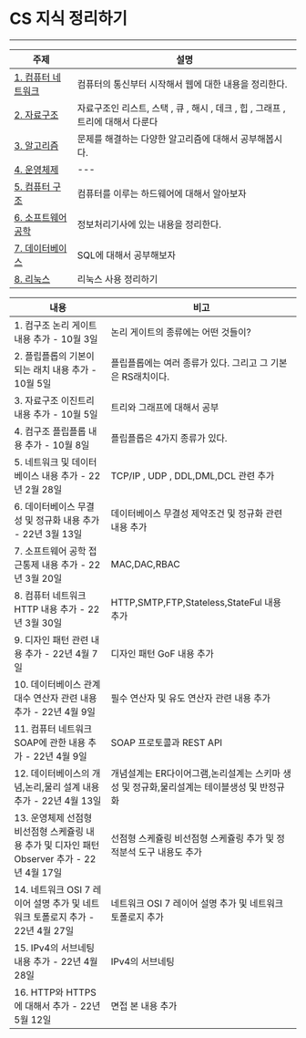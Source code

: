 # CS 지식 정리하기 

***
| 주제                                                                                                                                | 설명                                                  |
|-----------------------------------------------------------------------------------------------------------------------------------|-----------------------------------------------------|
| [1. 컴퓨터 네트워크 ](https://github.com/LeeJongAnn/Computer-Science-Base/tree/master/%EC%BB%B4%ED%93%A8%ED%84%B0%20%EB%84%A4%ED%8A%B8%EC%9B%8C%ED%81%AC) | 컴퓨터의 통신부터 시작해서 웹에 대한 내용을 정리한다.                      |
| [2. 자료구조](https://github.com/LeeJongAnn/Computer-Science-Base/tree/master/%EC%9E%90%EB%A3%8C%EA%B5%AC%EC%A1%B0)                   | 자료구조인 리스트, 스택 , 큐 , 해시 , 데크 , 힙 , 그래프 , 트리에 대해서 다룬다 |
| [3. 알고리즘](https://github.com/LeeJongAnn/Computer-Science-Base/tree/master/%EC%95%8C%EA%B3%A0%EB%A6%AC%EC%A6%98)                   | 문제를 해결하는 다양한 알고리즘에 대해서 공부해봅시다.                      |
| [4. 운영체제 ](https://github.com/LeeJongAnn/Computer-Science-Base/tree/master/%EC%9A%B4%EC%98%81%EC%B2%B4%EC%A0%9C)                  | ---                                                 |
| [5. 컴퓨터 구조 ](https://github.com/LeeJongAnn/Computer-Science-Base/tree/master/%EC%BB%B4%ED%93%A8%ED%84%B0%20%EA%B5%AC%EC%A1%B0)    | 컴퓨터를 이루는 하드웨어에 대해서 알아보자                             |
| [6. 소프트웨어 공학 ](https://github.com/LeeJongAnn/Computer-Science-Base/tree/master/%EC%86%8C%ED%94%84%ED%8A%B8%EC%9B%A8%EC%96%B4%20%EA%B3%B5%ED%95%99) | 정보처리기사에 있는 내용을 정리한다.                                |
| [7. 데이터베이스 ](https://github.com/LeeJongAnn/Computer-Science-Base/tree/master/%EB%8D%B0%EC%9D%B4%ED%84%B0%EB%B2%A0%EC%9D%B4%EC%8A%A4) | SQL에 대해서 공부해보자                                      |
| [8. 리눅스 ]() | 리눅스 사용 정리하기                                         |


| 내용                                                             | 비고                                                  |
|----------------------------------------------------------------|-----------------------------------------------------|
| 1. 컴구조 논리 게이트 내용 추가 - 10월 3일                                   | 논리 게이트의 종류에는 어떤 것들이?                                |
| 2. 플립플롭의 기본이 되는 래치 내용 추가 - 10월 5일                              | 플립플롭에는 여러 종류가 있다. 그리고 그 기본은 RS래치이다.                 |
| 3. 자료구조 이진트리 내용 추가 - 10월 5일                                    | 트리와 그래프에 대해서 공부                                     |
| 4. 컴구조 플립플롭 내용 추가 - 10월 8일                                     | 플립플롭은 4가지 종류가 있다.                                   |
| 5. 네트워크 및 데이터베이스 내용 추가 - 22년 2월 28일                            | TCP/IP , UDP , DDL,DML,DCL 관련 추가                    |
| 6. 데이터베이스 무결성 및 정규화 내용 추가 - 22년 3월 13일                         | 데이터베이스 무결성 제약조건 및 정규화 관련 내용 추가                      |
| 7. 소프트웨어 공학 접근통제 내용 추가 - 22년 3월 20일                            | MAC,DAC,RBAC                                        |
| 8. 컴퓨터 네트워크 HTTP 내용 추가 - 22년 3월 30일                            | HTTP,SMTP,FTP,Stateless,StateFul 내용 추가              |
| 9. 디자인 패턴 관련 내용 추가 - 22년 4월 7일                                 | 디자인 패턴 GoF 내용 추가                                    |
| 10. 데이터베이스 관계대수 연산자 관련 내용 추가 - 22년 4월 9일                       | 필수 연산자 및 유도 연산자 관련 내용 추가                            |
| 11. 컴퓨터 네트워크 SOAP에 관한 내용 추가 - 22년 4월 9일                        | SOAP 프로토콜과 REST API                                 |
| 12. 데이터베이스의 개념,논리,물리 설계 내용 추가 - 22년 4월 13일                     | 개념설계는 ER다이어그램,논리설계는 스키마 생성 및 정규화,물리설계는 테이블생성 및 반정규화 |
| 13. 운영체제 선점형 비선점형 스케쥴링 내용 추가 및 디자인 패턴 Observer 추가 - 22년 4월 17일 | 선점형 스케쥴링 비선점형 스케쥴링 추가 및 정적분석 도구 내용도 추가              |
| 14. 네트워크 OSI 7 레이어 설명 추가 및 네트워크 토폴로지 추가  - 22년 4월 27일          | 네트워크 OSI 7 레이어 설명 추가 및 네트워크 토폴로지 추가                 |
| 15. IPv4의 서브네팅 내용 추가  - 22년 4월 28일                             | IPv4의 서브네팅                                          |
| 16. HTTP와 HTTPS에 대해서 추가  - 22년 5월 12일                          | 면접 본 내용 추가                                          |


